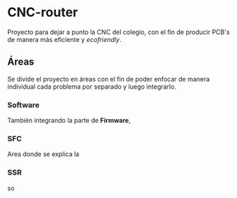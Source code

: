 # CNC-router

Proyecto para dejar a punto la CNC del colegio, con el fin de producir PCB's de manera más eficiente y *ecofriendly*.

## Áreas
Se divide el proyecto en áreas con el fin de poder enfocar de manera individual cada problema por separado y luego integrarlo.

### Software

También integrando la parte de **Firmware**, 

### SFC

Area donde se explica la 

### SSR

so
